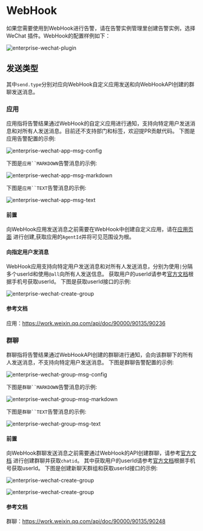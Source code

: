 # WebHook

如果您需要使用到WebHook进行告警，请在告警实例管理里创建告警实例，选择 WeChat 插件。WebHook的配置样例如下：

![enterprise-wechat-plugin](../../../../img/alert/enterprise-wechat-plugin.png)

## 发送类型

其中`send.type`分别对应向WebHook自定义应用发送和向WebHookAPI创建的群聊发送消息。

### 应用

应用指将告警结果通过WebHook的自定义应用进行通知，支持向特定用户发送消息和对所有人发送消息。目前还不支持部门和标签，欢迎提PR贡献代码。
下图是应用告警配置的示例:

![enterprise-wechat-app-msg-config](../../../../img/alert/wechat-app-form-example.png)

下图是`应用``MARKDOWN`告警消息的示例:

![enterprise-wechat-app-msg-markdown](../../../../img/alert/enterprise-wechat-app-msg-md.png)

下图是`应用``TEXT`告警消息的示例:

![enterprise-wechat-app-msg-text](../../../../img/alert/enterprise-wechat-app-msg.png)

#### 前置

向WebHook应用发送消息之前需要在WebHook中创建自定义应用，请在[应用页面](https://work.weixin.qq.com/wework_admin/frame#apps) 进行创建,获取应用的`AgentId`并将可见范围设为根。

#### 向指定用户发消息

WebHook应用支持向特定用户发送消息和对所有人发送消息，分别为使用`|`分隔多个userId和使用`@all`向所有人发送信息。
获取用户的userId请参考[官方文档](https://developer.work.weixin.qq.com/document/path/95402)根据手机号获取userId。
下图是获取userId接口的示例:

![enterprise-wechat-create-group](../../../../img/alert/enterprise-wechat-query-userid.png)

#### 参考文档

应用：https://work.weixin.qq.com/api/doc/90000/90135/90236

### 群聊

群聊指将告警结果通过WebHookAPI创建的群聊进行通知，会向该群聊下的所有人发送消息，不支持向特定用户发送消息。
下图是群聊告警配置的示例:

![enterprise-wechat-group-msg-config](../../../../img/alert/wechat-group-form-example.png)

下图是`群聊``MARKDOWN`告警消息的示例:

![enterprise-wechat-group-msg-markdown](../../../../img/alert/enterprise-wechat-group-msg-md.png)

下图是`群聊``TEXT`告警消息的示例:

![enterprise-wechat-group-msg-text](../../../../img/alert/enterprise-wechat-group-msg.png)

#### 前置

向WebHook群聊发送消息之前需要通过WebHook的API创建群聊，请参考[官方文档](https://developer.work.weixin.qq.com/document/path/90245) 进行创建群聊并获取`chatid`。
其中获取用户的userId请参考[官方文档](https://developer.work.weixin.qq.com/document/path/95402)根据手机号获取userId。
下图是创建新聊天群组和获取userId接口的示例:

![enterprise-wechat-create-group](../../../../img/alert/enterprise-wechat-create-group.png)

![enterprise-wechat-create-group](../../../../img/alert/enterprise-wechat-query-userid.png)

#### 参考文档

群聊：https://work.weixin.qq.com/api/doc/90000/90135/90248
